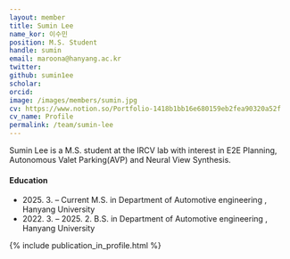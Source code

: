 ```yaml
---
layout: member
title: Sumin Lee
name_kor: 이수민
position: M.S. Student
handle: sumin
email: maroona@hanyang.ac.kr
twitter: 
github: sumin1ee
scholar: 
orcid: 
image: /images/members/sumin.jpg
cv: https://www.notion.so/Portfolio-1418b1bb16e680159eb2fea90320a52f
cv_name: Profile
permalink: /team/sumin-lee
---
```


Sumin Lee is a M.S. student at the IRCV lab with interest in E2E Planning, Autonomous Valet Parking(AVP) and Neural View Synthesis.


#### Education

<ul class="chronological">
  <li><span>2025. 3. – Current</span> M.S. in Department of Automotive engineering , Hanyang University</li>
  <li><span>2022. 3. – 2025. 2.</span> B.S. in Department of Automotive engineering
, Hanyang University</li>
  
</ul>

{% include publication_in_profile.html %}
